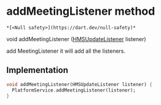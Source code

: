 


# addMeetingListener method




    *[<Null safety>](https://dart.dev/null-safety)*




void addMeetingListener
([HMSUpdateListener](../../model_hms_update_listener/HMSUpdateListener-class.md) listener)





<p>add MeetingListener it will add all the listeners.</p>



## Implementation

```dart
void addMeetingListener(HMSUpdateListener listener) {
  PlatformService.addMeetingListener(listener);
}
```








